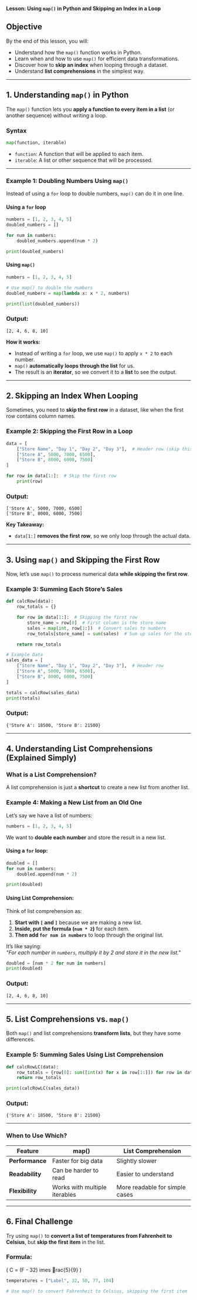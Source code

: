  **Lesson: Using `map()` in Python and Skipping an Index in a Loop**

## **Objective**
By the end of this lesson, you will:
- Understand how the `map()` function works in Python.
- Learn when and how to use `map()` for efficient data transformations.
- Discover how to **skip an index** when looping through a dataset.
- Understand **list comprehensions** in the simplest way.

---

## **1. Understanding `map()` in Python**
The `map()` function lets you **apply a function to every item in a list** (or another sequence) without writing a loop.

### **Syntax**
```python
map(function, iterable)
```
- `function`: A function that will be applied to each item.
- `iterable`: A list or other sequence that will be processed.

---

### **Example 1: Doubling Numbers Using `map()`**
Instead of using a `for` loop to double numbers, `map()` can do it in one line.

#### **Using a `for` loop**
```python
numbers = [1, 2, 3, 4, 5]
doubled_numbers = []

for num in numbers:
    doubled_numbers.append(num * 2)

print(doubled_numbers)
```
#### **Using `map()`**
```python
numbers = [1, 2, 3, 4, 5]

# Use map() to double the numbers
doubled_numbers = map(lambda x: x * 2, numbers)

print(list(doubled_numbers))
```
### **Output:**
```
[2, 4, 6, 8, 10]
```

**How it works:**
- Instead of writing a `for` loop, we use `map()` to apply `x * 2` to each number.
- `map()` **automatically loops through the list** for us.
- The result is an **iterator**, so we convert it to a **list** to see the output.

---

## **2. Skipping an Index When Looping**
Sometimes, you need to **skip the first row** in a dataset, like when the first row contains column names.

### **Example 2: Skipping the First Row in a Loop**
```python
data = [
    ["Store Name", "Day 1", "Day 2", "Day 3"],  # Header row (skip this)
    ["Store A", 5000, 7000, 6500],
    ["Store B", 8000, 6000, 7500]
]

for row in data[1:]:  # Skip the first row
    print(row)
```
### **Output:**
```
['Store A', 5000, 7000, 6500]
['Store B', 8000, 6000, 7500]
```
**Key Takeaway:**  
- `data[1:]` **removes the first row**, so we only loop through the actual data.

---

## **3. Using `map()` and Skipping the First Row**
Now, let’s use `map()` to process numerical data **while skipping the first row**.

### **Example 3: Summing Each Store’s Sales**
```python
def calcRow(data):
    row_totals = {}

    for row in data[1:]:  # Skipping the first row
        store_name = row[0]  # First column is the store name
        sales = map(int, row[1:])  # Convert sales to numbers
        row_totals[store_name] = sum(sales)  # Sum up sales for the store

    return row_totals

# Example Data
sales_data = [
    ["Store Name", "Day 1", "Day 2", "Day 3"],  # Header row
    ["Store A", 5000, 7000, 6500],
    ["Store B", 8000, 6000, 7500]
]

totals = calcRow(sales_data)
print(totals)
```
### **Output:**
```
{'Store A': 18500, 'Store B': 21500}
```

---

## **4. Understanding List Comprehensions (Explained Simply)**
### **What is a List Comprehension?**
A list comprehension is just a **shortcut** to create a new list from another list.

### **Example 4: Making a New List from an Old One**
Let’s say we have a list of numbers:
```python
numbers = [1, 2, 3, 4, 5]
```
We want to **double each number** and store the result in a new list.

#### **Using a `for` loop:**
```python
doubled = []
for num in numbers:
    doubled.append(num * 2)

print(doubled)
```
#### **Using List Comprehension:**
Think of list comprehension as:
1. **Start with `[` and `]`** because we are making a new list.
2. **Inside, put the formula (`num * 2`)** for each item.
3. **Then add `for num in numbers`** to loop through the original list.

It’s like saying:  
*"For each number in `numbers`, multiply it by 2 and store it in the new list."*
```python
doubled = [num * 2 for num in numbers]
print(doubled)
```
### **Output:**
```
[2, 4, 6, 8, 10]
```



---

## **5. List Comprehensions vs. `map()`**
Both `map()` and list comprehensions **transform lists**, but they have some differences.

### **Example 5: Summing Sales Using List Comprehension**
```python
def calcRowLC(data):
    row_totals = {row[0]: sum([int(x) for x in row[1:]]) for row in data[1:]}
    return row_totals

print(calcRowLC(sales_data))
```
### **Output:**
```
{'Store A': 18500, 'Store B': 21500}
```

---

### **When to Use Which?**
| **Feature**       | **map()**                         | **List Comprehension**           |
|------------------|---------------------------------|---------------------------------|
| **Performance**  | Faster for big data            | Slightly slower                |
| **Readability**  | Can be harder to read          | Easier to understand           |
| **Flexibility**  | Works with multiple iterables  | More readable for simple cases |

---

## **6. Final Challenge**
Try using `map()` to **convert a list of temperatures from Fahrenheit to Celsius**, but **skip the first item** in the list.

### **Formula:**
\(
C = (F - 32) 	imes rac{5}{9}
\)

```python
temperatures = ["Label", 32, 50, 77, 104]

# Use map() to convert Fahrenheit to Celsius, skipping the first item
```

